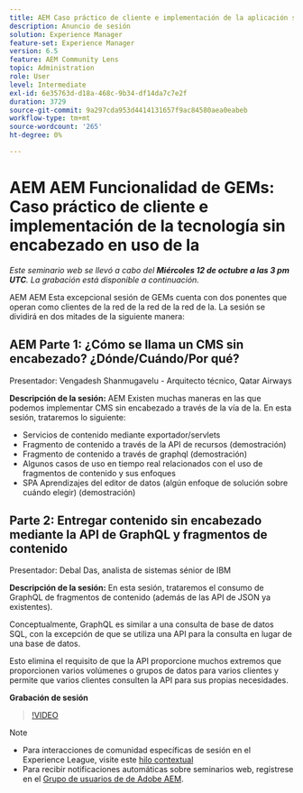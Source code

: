 ```yaml
---
title: AEM Caso práctico de cliente e implementación de la aplicación sin encabezado en uso
description: Anuncio de sesión
solution: Experience Manager
feature-set: Experience Manager
version: 6.5
feature: AEM Community Lens
topic: Administration
role: User
level: Intermediate
exl-id: 6e35763d-d18a-468c-9b34-df14da7c7e2f
duration: 3729
source-git-commit: 9a297cda953d4414131657f9ac84580aea0eabeb
workflow-type: tm+mt
source-wordcount: '265'
ht-degree: 0%

---
```


# AEM AEM Funcionalidad de GEMs: Caso práctico de cliente e implementación de la tecnología sin encabezado en uso de la

*Este seminario web se llevó a cabo del **Miércoles 12 de octubre a las 3 pm UTC**. La grabación está disponible a continuación.*

AEM AEM Esta excepcional sesión de GEMs cuenta con dos ponentes que operan como clientes de la red de la red de la red de la. La sesión se dividirá en dos mitades de la siguiente manera:

## AEM Parte 1: ¿Cómo se llama un CMS sin encabezado? ¿Dónde/Cuándo/Por qué?

Presentador: Vengadesh Shanmugavelu - Arquitecto técnico, Qatar Airways

**Descripción de la sesión:**
AEM Existen muchas maneras en las que podemos implementar CMS sin encabezado a través de la vía de la.
En esta sesión, trataremos lo siguiente:

* Servicios de contenido mediante exportador/servlets
* Fragmento de contenido a través de la API de recursos (demostración)
* Fragmento de contenido a través de graphql (demostración)
* Algunos casos de uso en tiempo real relacionados con el uso de fragmentos de contenido y sus enfoques
* SPA Aprendizajes del editor de datos (algún enfoque de solución sobre cuándo elegir) (demostración)

## Parte 2: Entregar contenido sin encabezado mediante la API de GraphQL y fragmentos de contenido

Presentador: Debal Das, analista de sistemas sénior de IBM

**Descripción de la sesión:**
En esta sesión, trataremos el consumo de GraphQL de fragmentos de contenido (además de las API de JSON ya existentes).

Conceptualmente, GraphQL es similar a una consulta de base de datos SQL, con la excepción de que se utiliza una API para la consulta en lugar de una base de datos.

Esto elimina el requisito de que la API proporcione muchos extremos que proporcionen varios volúmenes o grupos de datos para varios clientes y permite que varios clientes consulten la API para sus propias necesidades.

**Grabación de sesión**

>[!VIDEO](https://video.tv.adobe.com/v/3410160)

>[!NOTE]
>
>* Para interacciones de comunidad específicas de sesión en el Experience League, visite este [hilo contextual](https://adobe.ly/3r6P4nr)
>* Para recibir notificaciones automáticas sobre seminarios web, regístrese en el [Grupo de usuarios de de Adobe AEM](https://aem-augs.adobe.com/).
